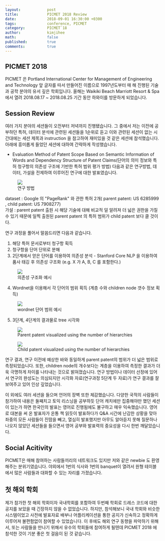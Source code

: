 ```yaml
---
layout:            post
title:             PICMET 2018 Review
date:              2018-09-01 16:30:00 +0300
tags:              conference, PICMET
category:          PICMET`18
author:            kimjihee
math:              false
published:         true
comments:          true
---
```


## PICMET 2018
PICMET 은 Portland International Center for Management of Engineering and Technology 앞 글자를 따서 만들어진 이름으로 1997년도부터 매 해 진행된 기술과 공학 분야의 유서 깊은 학회입니다.
올해는 Waikiki Beach Marriott Resort & Spa 에서 열려 2018.08.17 ~ 2018.08.25 기간 동안 하와이를 방문하게 되었습니다.

## Session Review
여러 가지 분야의 세션들이 오전부터 저녁까지 진행됐습니다. 그 중에서 저는 이전에 공부하던 특허, 데이터 분석에 관련된 세션들을 1순위로 듣고 이와 관련된 세션이 없는 시간대에는 세션 제목과 instruction 을 참고하여 재미있을 것 같은 세션에 참석했습니다. 아래에 흥미롭게 들었던 세션에 대하여 간략하게 작성했습니다.

 - Evaluation Method of Patent Scope Based on Semantic Information of Words and Dependency Structure of Patent Claims(단어의 의미 정보와 특허 청구항의 의존성 구조에 기반한 특허 범위 평가 방법)
 다음과 같은 연구방법, 데이터, 가설을 전제하여 이루어진 연구에 대한 발표였습니다.

 <figure>
    <img src="https://i.imgur.com/9PexfDv.png" />
    <figcaption> 연구 방법 </figcaption>
 </figure>

 dataset : Google 의 "PageRank" 와 관한 특허 2개( parent patent: US 6285999 , child patent: US 7908277)  
  가설 : parent patent 출원 시 해당 기술에 대해 비교적 덜 알려져 더 넓은 권한을 가질 수 있기 때문에 일찍 출원된 parent patent 의 특허 범위가 child patent 보다 클 것이다.

  연구 과정을 풀어서 말씀드리면 다음과 같습니다.
  1. 해당 특허 문서로부터 청구항 획득
  2. 청구항을 단어 단위로 분해
  3. 2단계에서 얻은 단어를 이용하여 의존성 분석 - Stanford Core NLP 을 이용하여 품사 태깅 후 의존성 구조화
    (e.g. X 가 A, B, C 를 포함한다.)
  <figure>
     <img src="https://i.imgur.com/5G7Y3rW.png" />
     <figcaption> 의존성 구조화 예시 </figcaption>
  </figure>

  4. Wordnet을 이용해서 각 단어의 범위 획득 (계층 수와 children node 갯수 정보 획득)
  <figure>
     <img src="https://i.imgur.com/Lyc5gcY.png" />
     <figcaption> wordnet 단어 범위 예시 </figcaption>
  </figure>

  5. 3단계, 4단계의 결과물로 tree 시각화
  <figure>
     <img src="https://i.imgur.com/7nihRwh.png" />
     <figcaption> Parent patent visualized using the number of hierarchies </figcaption>
  </figure>
  <figure>
     <img src="https://i.imgur.com/96ppASC.png" />
     <figcaption> Child patent visualized using the number of hierarchies </figcaption>
  </figure>

  연구 결과, 연구 이전에 예상한 바와 동일하게 parent patent의 범위가 더 넓은 범위로 측정되었습니다.
  또한, children node의 개수보다는 계층을 이용하여 측정한 결과가 더욱 극명하게 차이를 나타내는 것으로 밝혀졌습니다. 연구 방법이나 데이터 선정에 있어서 연구의 완성도는 의심되지만 시각화 자료(연구과정 5단계 두 자료)가 연구 결과를 잘 보여주고 있어 인상 깊었습니다.

이 외에도 여러 세션을 들으며 언어의 장벽 또한 체감했습니다.
다양한 국적의 사람들이 참가하여 내용은 둘째치고 토익 리스닝을 공부하듯 단어 캐치에만 집중해야만 했던 세션이 있는가 하면 한국인의 발표는 영어로 진행됨에도 불구하고 매우 익숙했습니다. 영어로 대본을 써 온 발표자가 온통 책 읽듯이 발표하다가 Q&A 시간에 난감한 상황을 맞아 좌중의 모든 사람들이 진땀을 빼고, 열심히 발표했지만 아무도 알아듣지 못해 질문하나 나오지 않았던 세션들을 들으면서 영어 공부와 발표력의 중요성을 다시 한번 깨달았습니다.


## Social Acitivity
PICMET은 매해 참여하는 사람들끼리의 네트워크도 있지만 저와 같은 newbie 도 환영해주는 분위기였습니다. 야외에서 1번의 식사와 1번의 banquet이 열려서 원형 테이블에서 많은 사람들과 대화할 수 있는 자리를 가졌습니다.

## 첫 해외 학회
제가 참가한 첫 해외 학회이자 국내학회를 포함하여 두번째 학회로 드레스 코드에 대한 공지를 보았을 때 긴장하지 않을 수 없었습니다. 하지만, 참석해보니 국내 학회와 비슷한 시스템이었고 사전에 발표자료 배부나 어플리케이션을 통한 공지가 신속하고 정확하게 이루어져 불편함없이 참여할 수 있었습니다. 이 후에도 해외 연구 동향을 파악하기 위해서, 또는 사람들을 만나기 위해서 유수의 학회들에 참여하게 될텐데 PICMET 2018 에 참석한 것이 기분 좋은 첫 걸음이 된 것 같습니다.
